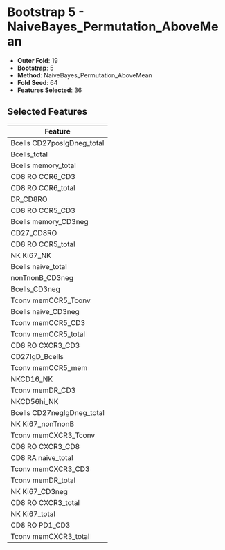 # Bootstrap 5 - NaiveBayes_Permutation_AboveMean

- **Outer Fold**: 19
- **Bootstrap**: 5
- **Method**: NaiveBayes_Permutation_AboveMean
- **Fold Seed**: 64
- **Features Selected**: 36

## Selected Features

| Feature |
|---------|
| Bcells CD27posIgDneg_total |
| Bcells_total |
| Bcells memory_total |
| CD8 RO CCR6_CD3 |
| CD8 RO CCR6_total |
| DR_CD8RO |
| CD8 RO CCR5_CD3 |
| Bcells memory_CD3neg |
| CD27_CD8RO |
| CD8 RO CCR5_total |
| NK Ki67_NK |
| Bcells naive_total |
| nonTnonB_CD3neg |
| Bcells_CD3neg |
| Tconv memCCR5_Tconv |
| Bcells naive_CD3neg |
| Tconv memCCR5_CD3 |
| Tconv memCCR5_total |
| CD8 RO CXCR3_CD3 |
| CD27IgD_Bcells |
| Tconv memCCR5_mem |
| NKCD16_NK |
| Tconv memDR_CD3 |
| NKCD56hi_NK |
| Bcells CD27negIgDneg_total |
| NK Ki67_nonTnonB |
| Tconv memCXCR3_Tconv |
| CD8 RO CXCR3_CD8 |
| CD8 RA naive_total |
| Tconv memCXCR3_CD3 |
| Tconv memDR_total |
| NK Ki67_CD3neg |
| CD8 RO CXCR3_total |
| NK Ki67_total |
| CD8 RO PD1_CD3 |
| Tconv memCXCR3_total |
